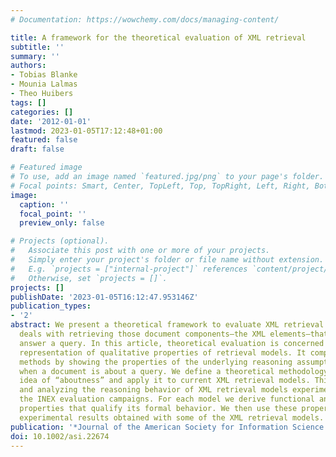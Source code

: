 ```yaml
---
# Documentation: https://wowchemy.com/docs/managing-content/

title: A framework for the theoretical evaluation of XML retrieval
subtitle: ''
summary: ''
authors:
- Tobias Blanke
- Mounia Lalmas
- Theo Huibers
tags: []
categories: []
date: '2012-01-01'
lastmod: 2023-01-05T17:12:48+01:00
featured: false
draft: false

# Featured image
# To use, add an image named `featured.jpg/png` to your page's folder.
# Focal points: Smart, Center, TopLeft, Top, TopRight, Left, Right, BottomLeft, Bottom, BottomRight.
image:
  caption: ''
  focal_point: ''
  preview_only: false

# Projects (optional).
#   Associate this post with one or more of your projects.
#   Simply enter your project's folder or file name without extension.
#   E.g. `projects = ["internal-project"]` references `content/project/deep-learning/index.md`.
#   Otherwise, set `projects = []`.
projects: []
publishDate: '2023-01-05T16:12:47.953146Z'
publication_types:
- '2'
abstract: We present a theoretical framework to evaluate XML retrieval. XML retrieval
  deals with retrieving those document components—the XML elements—that specifically
  answer a query. In this article, theoretical evaluation is concerned with the formal
  representation of qualitative properties of retrieval models. It complements experimental
  methods by showing the properties of the underlying reasoning assumptions that decide
  when a document is about a query. We define a theoretical methodology based on the
  idea of “aboutness” and apply it to current XML retrieval models. This allows comparing
  and analyzing the reasoning behavior of XML retrieval models experimented within
  the INEX evaluation campaigns. For each model we derive functional and qualitative
  properties that qualify its formal behavior. We then use these properties to explain
  experimental results obtained with some of the XML retrieval models.
publication: '*Journal of the American Society for Information Science and Technology*'
doi: 10.1002/asi.22674
---
```

